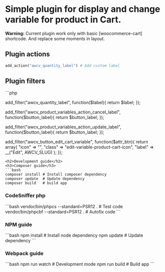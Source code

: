 <h1>Simple plugin for display and change variable for product in Cart.</h1>
<p><b>Warning:</b> Current plugin work only with basic [woocommerce-cart] shortcode. And replace some moments in layout.</p>
<h2>Plugin actions</h2>

```php
add_action("awcv_quantity_label") # Add custom label
```
<h2>Plugin filters</h2>
```php

add_filter("awcv_quantity_label", function($label){
    return $label;
});

add_filter("awcv_product_variables_action_cancel_label", function($button_label){
    return $button_label;
});

add_filter("awcv_product_variables_action_update_label", function($button_label){
    return $button_label;
});

add_filter("awcv_button_edit_cart_variable", function($attr_btn){
    return array(
        "icon" => "",
        "class" => "edit-variable-product-cart-icon",
        "label" => __("Edit", AWCV_SLUG)
    );
});

```
<h2>Development guide</h2>
<h3>Composer guide</h3>
```bash
composer install # Install composer dependency
composer update  # Update dependency
composer build   # build app
```
<h3>CodeSniffer php</h3>
```bash
vendor/bin/phpcs --standard=PSR12 .  # Test code
vendor/bin/phpcbf --standard=PSR12 . # Autofix code
```
<h3>NPM guide</h3>
```bash
npm install # Install node dependency
npm update  # Update dependency
```
<h3>Webpack guide</h3>
```bash
npm run watch # Development mode
npm run build # Build app
```
